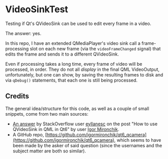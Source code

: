 # VideoSinkTest
Testing if Qt's QVideoSink can be used to edit every frame in a video.

The answer: yes.

In this repo, I have an extended QMediaPlayer's video sink
call a frame-processing slot on each new frame (via the `videoFrameChanged` signal)
that edits the frame and sends it to a different QVideoSink.

Even if processing takes a long time, every frame of video will be processed,
in order. They do not all _display_ in the final QML VideoOutput, unfortunately,
but one can show, by saving the resulting frames to disk and via `qDebug()` statements,
that each one is still being processed.

## Credits
The general idea/structure for this code, as well as a couple of small snippets,
come from two main sources:

 * [An answer](https://stackoverflow.com/a/69432938) by StackOverflow user [eyllanesc](https://stackoverflow.com/users/6622587/eyllanesc) on the post "How to use QVideoSink in QML in Qt6" by user [Igor Mironchik](https://stackoverflow.com/users/1624232/igor-mironchik).
 * A GitHub repo, [https://github.com/igormironchik/qt6_qcamera](https://github.com/igormironchik/qt6_qcamera), which seems to have been made by the asker of said question (since the usernames and the subject matter are both so similar).
 